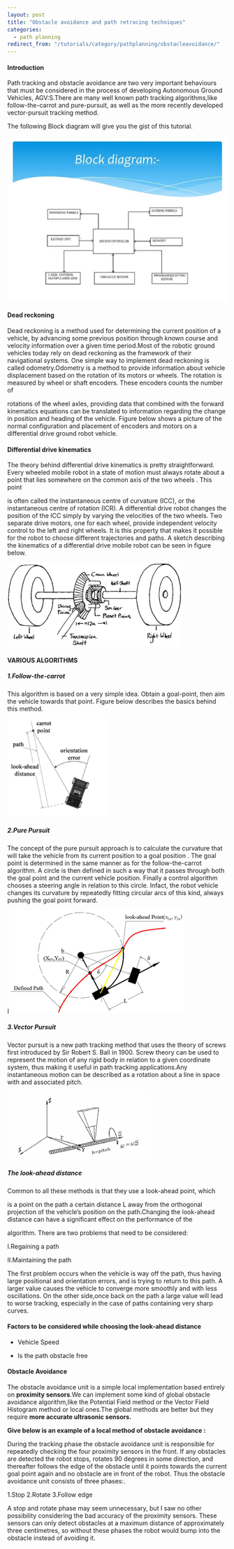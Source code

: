 ```yaml
---
layout: post
title: "Obstacle avoidance and path retracing techniques"
categories:
  - path planning
redirect_from: "/tutorials/category/pathplanning/obstacleavoidance/"
---
```


#### Introduction

Path tracking and obstacle avoidance are two very important behaviours that must be considered in the process of developing Autonomous Ground Vehicles, AGV:S.There are many well known path tracking algorithms,like follow-the-carrot and pure-pursuit, as well as the more recently developed vector-pursuit tracking method.

The following Block diagram will give you the gist of this tutorial.

![image alt text](/img/tutorial/pathplanning/obstacleavoidance/image_0.jpg)

#### Dead reckoning

Dead reckoning is a method used for determining the current position of a vehicle, by advancing some previous position through known course and velocity information over a given time period.Most of the robotic ground vehicles today rely on dead reckoning as the framework of their navigational systems. One simple way to implement dead reckoning is called odometry.Odometry is a method to provide information about vehicle displacement based on the rotation of its motors or wheels. The rotation is measured by wheel or shaft encoders. These encoders counts the number of

rotations of the wheel axles, providing data that combined with the forward kinematics equations can be translated to information regarding the change in position and heading of the vehicle. Figure below shows a picture of the normal configuration and placement of encoders and motors on a differential drive ground robot vehicle.

#### Differential drive kinematics

The theory behind differential drive kinematics is pretty straightforward. Every wheeled mobile robot in a state of motion must always rotate about a point that lies somewhere on the common axis of the two wheels . This point

is often called the instantaneous centre of curvature (ICC), or the instantaneous centre of rotation (ICR). A differential drive robot changes the position of the ICC simply by varying the velocities of the two  wheels. Two separate drive motors, one for each wheel, provide independent velocity control to the left and right wheels. It is this property that makes it possible for the robot to choose different trajectories and paths. A sketch describing the kinematics of a differential drive mobile robot can be seen in figure below.

![image alt text](/img/tutorial/pathplanning/obstacleavoidance/image_1.gif)

#### VARIOUS ALGORITHMS

##### 1.Follow-the-carrot

This algorithm is based on a very simple idea. Obtain a goal-point, then aim the vehicle towards that point. Figure below describes the basics behind this method.

![image alt text](/img/tutorial/pathplanning/obstacleavoidance/image_2.png)

##### 2.Pure Pursuit

The concept of the pure pursuit approach is to calculate the curvature that will take the vehicle from its current position to a goal position . The goal point is determined in the same manner as for the follow-the-carrot algorithm. A circle is then defined in such a way that it passes through both the goal point and the current vehicle position. Finally a control algorithm chooses a steering angle in relation to this circle. Infact, the robot vehicle changes its curvature by repeatedly fitting circular arcs of this kind, always pushing the goal point forward.

I![image alt text](/img/tutorial/pathplanning/obstacleavoidance/image_3.png)

##### 3.Vector Pursuit

Vector pursuit is a new path tracking method that uses the theory of screws first introduced by Sir Robert S. Ball in 1900. Screw theory can be used to represent the motion of any rigid body in relation to a given coordinate system, thus making it useful in path tracking applications.Any instantaneous motion can be described as a rotation about a line in space with and associated pitch. 

![image alt text](/img/tutorial/pathplanning/obstacleavoidance/image_4.png)

##### The look-ahead distance

Common to all these methods is that they use a look-ahead point, which

is a point on the path a certain distance L away from the orthogonal projection of the vehicle’s position on the path.Changing the look-ahead distance can have a significant effect on the performance of the

algorithm.  There are two problems that need to be considered:

I.Regaining a path

II.Maintaining the path

The first problem occurs when the vehicle is way off the path, thus having large positional and orientation errors, and is trying to return to this path.  A larger value causes the vehicle to converge more smoothly and with less oscillations. On the other side,once back on the path a large value will lead to worse tracking, especially in the case of paths containing very sharp curves. 

#### Factors to be considered while choosing the look-ahead distance

* Vehicle Speed

* Is the path obstacle free

#### Obstacle Avoidance

The obstacle avoidance unit is a simple local implementation based entirely on **proximity sensors**.We can  implement some kind of global obstacle avoidance algorithm,like the Potential Field method or the Vector Field Histogram method or local ones.The global methods are better but they require **more accurate ultrasonic sensors.**

**Give below is an example of a local method of obstacle avoidance :**

During the tracking phase the obstacle avoidance unit is responsible for repeatedly checking the four proximity sensors in the front. If any obstacles are detected the robot stops, rotates 90 degrees in some direction, and thereafter follows the edge of the obstacle until it points towards the current goal point again and no obstacle are in front of the robot. Thus the obstacle avoidance unit consists of three phases:.

1.Stop
2.Rotate
3.Follow edge

A stop and rotate phase may seem unnecessary, but I saw no other possibility considering the bad accuracy of the proximity sensors. These sensors can only detect obstacles at a maximum distance of approximately three centimetres, so without these phases the robot would bump into the obstacle instead of avoiding it.

